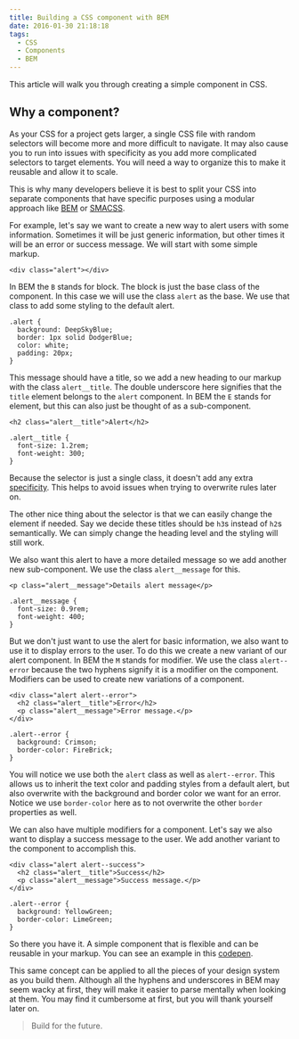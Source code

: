 ```yaml
---
title: Building a CSS component with BEM
date: 2016-01-30 21:18:18
tags:
  - CSS
  - Components
  - BEM
---
```


This article will walk you through creating a simple component in CSS.

## Why a component?
As your CSS for a project gets larger, a single CSS file with random selectors will become more and more difficult to navigate. It may also cause you to run into issues with specificity as you add more complicated selectors to target elements. You will need a way to organize this to make it reusable and allow it to scale.

This is why many developers believe it is best to split your CSS into separate components that have specific purposes using a modular approach like [BEM](https://en.bem.info/method/key-concepts/) or [SMACSS](https://smacss.com/).

For example, let's say we want to create a new way to alert users with some information. Sometimes it will be just generic information, but other times it will be an error or success message. We will start with some simple markup.

```language-markup
<div class="alert"></div>
```

In BEM the `B` stands for block. The block is just the base class of the component. In this case we will use the class `alert` as the base. We use that class to add some styling to the default alert.

```language-css
.alert {
  background: DeepSkyBlue;
  border: 1px solid DodgerBlue;
  color: white;
  padding: 20px;
}
```

This message should have a title, so we add a new heading to our markup with the class `alert__title`. The double underscore here signifies that the `title` element belongs to the `alert` component. In BEM the `E` stands for element, but this can also just be thought of as a sub-component.

```language-markup
<h2 class="alert__title">Alert</h2>
```

```language-css
.alert__title {
  font-size: 1.2rem;
  font-weight: 300;
}
```

Because the selector is just a single class, it doesn't add any extra [specificity](https://developer.mozilla.org/en/docs/Web/CSS/Specificity). This helps to avoid issues when trying to overwrite rules later on.

The other nice thing about the selector is that we can easily change the element if needed. Say we decide these titles should be `h3`s instead of `h2`s semantically. We can simply change the heading level and the styling will still work.

We also want this alert to have a more detailed message so we add another new sub-component. We use the class `alert__message` for this.

```language-markup
<p class="alert__message">Details alert message</p>
```

```language-css
.alert__message {
  font-size: 0.9rem;
  font-weight: 400;
}
```

But we don't just want to use the alert for basic information, we also want to use it to display errors to the user. To do this we create a new variant of our alert component. In BEM the `M` stands for modifier. We use the class `alert--error` because the two hyphens signify it is a modifier on the component. Modifiers can be used to create new variations of a component.

```language-markup
<div class="alert alert--error">
  <h2 class="alert__title">Error</h2>
  <p class="alert__message">Error message.</p>
</div>
```

```language-css
.alert--error {
  background: Crimson;
  border-color: FireBrick;
}
```

You will notice we use both the `alert` class as well as `alert--error`. This allows us to inherit the text color and padding styles from a default alert, but also overwrite with the background and border color we want for an error. Notice we use `border-color` here as to not overwrite the other `border` properties as well.

We can also have multiple modifiers for a component. Let's say we also want to display a success message to the user. We add another variant to the component to accomplish this.

```language-markup
<div class="alert alert--success">
  <h2 class="alert__title">Success</h2>
  <p class="alert__message">Success message.</p>
</div>
```

```language-css
.alert--error {
  background: YellowGreen;
  border-color: LimeGreen;
}
```

So there you have it. A simple component that is flexible and can be reusable in your markup. You can see an example in this [codepen](http://codepen.io/dfmcphee/pen/ZQRxoE?editors=1100).

This same concept can be applied to all the pieces of your design system as you build them. Although all the hyphens and underscores in BEM may seem wacky at first, they will make it easier to parse mentally when looking at them. You may find it cumbersome at first, but you will thank yourself later on.

> Build for the future.
